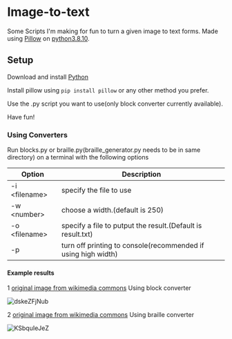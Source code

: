 # Image-to-text

Some Scripts I'm making for fun to turn a given image to text forms.
Made using [Pillow](https://pillow.readthedocs.io/en/stable/) on [python3.8.10](https://www.python.org/downloads/release/python-3810/).

## Setup

Download and install [Python](https://www.python.org/downloads/)

Install pillow using `pip install pillow` or any other method you prefer.

Use the .py script you want to use(only block converter currently available).

Have fun!

### Using Converters

Run blocks.py or braille.py(braille_generator.py needs to be in same directory) on a terminal with the following options

| Option          | Description                                                   |
| --------------- | ------------------------------------------------------------- |
| -i \<filename\> | specify the file to use                                       |
| -w \<number\>   | choose a width.(default is 250)                               |
| -o \<filename\> | specify a file to putput the result.(Default is result.txt)   |
| -p              | turn off printing to console(recommended if using high width) |

#### Example results

1 [original image from wikimedia commons](https://commons.wikimedia.org/wiki/File:30b_Sammlung_Eybl_USA_James_Montgomery_Flagg_(1877-1960)_I_want_you_for_U.S._Army._1917._101_x_76_cm._(Coll..Nr._3116).jpg) Using block converter

![dskeZFjNub](https://user-images.githubusercontent.com/52956977/128206778-1a08d6ef-e5fa-4c24-8248-3261b5b0ab2e.png)

2 [original image from wikimedia commons](https://commons.wikimedia.org/wiki/File:Horse_December_2014-1.jpg) Using braille converter

![KSbquIeJeZ](https://user-images.githubusercontent.com/52956977/128309120-01400f60-0c50-4af2-9d5c-e2ea42f05972.png)

